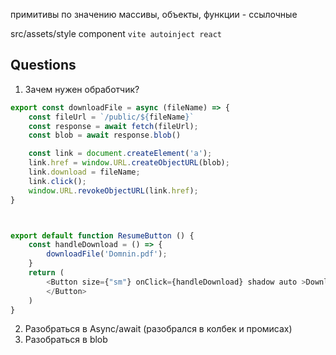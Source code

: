 


примитивы по значению
массивы, объекты, функции - ссылочные


src/assets/style
component
`vite autoinject react`


## Questions

1. Зачем нужен обработчик?

```js
export const downloadFile = async (fileName) => {
    const fileUrl = `/public/${fileName}`
    const response = await fetch(fileUrl);
    const blob = await response.blob()

    const link = document.createElement('a');
    link.href = window.URL.createObjectURL(blob);
    link.download = fileName;
    link.click();
    window.URL.revokeObjectURL(link.href);
}



export default function ResumeButton () {
    const handleDownload = () => {
        downloadFile('Domnin.pdf');
    }
    return (
        <Button size={"sm"} onClick={handleDownload} shadow auto >Download .pdf
        </Button>
    )
}
```

2. Разобраться в Async/await (разобрался в колбек и промисах)
3. Разобраться в blob